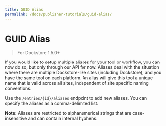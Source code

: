 ```yaml
---
title: GUID Alias
permalink: /docs/publisher-tutorials/guid-alias/
---
```

# GUID Alias
> For Dockstore 1.5.0+

If you would like to setup multiple aliases for your tool or workflow, you can now do so, but only through our API for now. Aliases deal with the situation where there are multiple Dockstore-like sites (including Dockstore), and you have the same tool on each platform. An alias will give this tool a unique name that is valid across all sites, independent of site specific naming conventions.

Use the `/entries/{id}/aliases` endpoint to add new aliases. You can specify the aliases as a comma-delimited list.

**Note:** Aliases are restricted to alphanumerical strings that are case-insensitive and can contain internal hyphens.